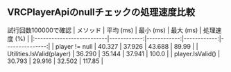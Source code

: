 ## VRCPlayerApiのnullチェックの処理速度比較
試行回数100000で確認
| メソッド                  |   平均 (ms) |   最小 (ms) |   最大 (ms) |   処理速度 (%) |
|:--------------------------|------------:|------------:|------------:|---------------:|
| player != null            |      40.327 |      37.926 |      43.688 |        89.99   |
| Utilities.IsValid(player) |      36.290 |      35.144 |      37.941 |       100.0    |
| player.IsValid()          |      30.793 |      29.916 |      32.502 |       117.85   |
